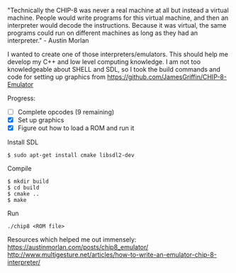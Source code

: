 "Technically the CHIP-8 was never a real machine at all but instead a virtual machine. People would write programs for this virtual machine, and then an interpreter would decode the instructions. 
Because it was virtual, the same programs could run on different machines as long as they had an interpreter." - Austin Morlan

I wanted to create one of those interpreters/emulators. This should help me develop my C++ and low level computing knowledge.
I am not too knowledgeable about SHELL and SDL, so I took the build commands and code for setting up graphics from https://github.com/JamesGriffin/CHIP-8-Emulator

Progress:
- [ ] Complete opcodes (9 remaining)
- [x] Set up graphics
- [x] Figure out how to load a ROM and run it

Install SDL
```
$ sudo apt-get install cmake libsdl2-dev
```
Compile
```
$ mkdir build
$ cd build
$ cmake ..
$ make
```
Run
```
./chip8 <ROM file>
```

Resources which helped me out immensely:
https://austinmorlan.com/posts/chip8_emulator/
http://www.multigesture.net/articles/how-to-write-an-emulator-chip-8-interpreter/
